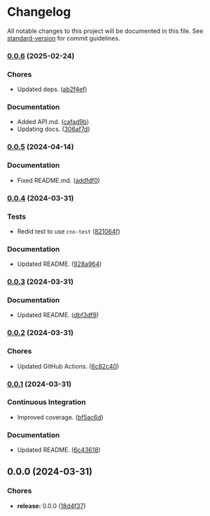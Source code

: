 # Changelog

All notable changes to this project will be documented in this file. See [standard-version](https://github.com/conventional-changelog/standard-version) for commit guidelines.

### [0.0.6](https://github.com/Anadian/cno-base64/compare/v0.0.5...v0.0.6) (2025-02-24)


### Chores

* Updated deps. ([ab2f4ef](https://github.com/Anadian/cno-base64/commit/ab2f4ef78ecf8ce9f9d2a6e851b950c82c372f33))


### Documentation

* Added API.md. ([cafad9b](https://github.com/Anadian/cno-base64/commit/cafad9b221fb55f590df4554f9befca2d1567549))
* Updating docs. ([306af7d](https://github.com/Anadian/cno-base64/commit/306af7de915ffc2d3f3a4b23d7aee41a10673eeb))

### [0.0.5](https://github.com/Anadian/cno-base64/compare/v0.0.4...v0.0.5) (2024-04-14)


### Documentation

* Fixed README.md. ([addfdf0](https://github.com/Anadian/cno-base64/commit/addfdf064bc16305f69e944029f144455ac1f2b6))

### [0.0.4](https://github.com/Anadian/cno-base64/compare/v0.0.3...v0.0.4) (2024-03-31)


### Tests

* Redid test to use `cno-test` ([821064f](https://github.com/Anadian/cno-base64/commit/821064f81ea313b29dadff3df88afb6dead80960))


### Documentation

* Updated README. ([928a964](https://github.com/Anadian/cno-base64/commit/928a964f6bf7f80a4158f2674f6c7da87b64f00b))

### [0.0.3](https://github.com/Anadian/cno-base64/compare/v0.0.2...v0.0.3) (2024-03-31)


### Documentation

* Updated README. ([dbf3df9](https://github.com/Anadian/cno-base64/commit/dbf3df9d58b52f07c64277e408eedb27c2be43ac))

### [0.0.2](https://github.com/Anadian/cno-base64/compare/v0.0.1...v0.0.2) (2024-03-31)


### Chores

* Updated GitHub Actions. ([6c82c40](https://github.com/Anadian/cno-base64/commit/6c82c40ccfe61e285b2f2f98a247de610d3d5ff1))

### [0.0.1](https://github.com/Anadian/cno-base64/compare/v0.0.0...v0.0.1) (2024-03-31)


### Continuous Integration

* Improved coverage. ([bf5ac6d](https://github.com/Anadian/cno-base64/commit/bf5ac6dd49301ae9ebb226ad13aee6ba3d03f0ac))


### Documentation

* Updated README. ([6c43618](https://github.com/Anadian/cno-base64/commit/6c43618b7604efc1724dd40747f3f92915b7fa26))

## 0.0.0 (2024-03-31)


### Chores

* **release:** 0.0.0 ([18d4f37](https://github.com/Anadian/cno-base64/commit/18d4f375cd7bf9b9f30f8f6725875dc4666440fd))

